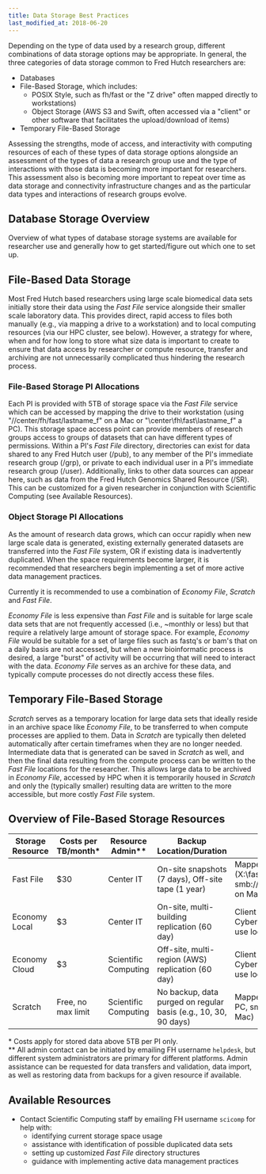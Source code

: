 ```yaml
---
title: Data Storage Best Practices
last_modified_at: 2018-06-20
---
```

Depending on the type of data used by a research group, different combinations of data storage options may be appropriate.  In general, the three categories of data storage common to Fred Hutch researchers are:
- Databases
- File-Based Storage, which includes:
  - POSIX Style, such as fh/fast or the "Z drive" often mapped directly to workstations)
  - Object Storage (AWS S3 and Swift, often accessed via a "client" or other software that facilitates the upload/download of items)
- Temporary File-Based Storage

Assessing the strengths, mode of access, and interactivity with computing resources of each of these types of data storage options alongside an assessment of the types of data a research group use and the type of interactions with those data is becoming more important for researchers.  This assessment also is becoming more important to repeat over time as data storage and connectivity infrastructure changes and as the particular data types and interactions of research groups evolve.  


## Database Storage Overview
Overview of what types of database storage systems are available for researcher use and generally how to get started/figure out which one to set up.  

## File-Based Data Storage

Most Fred Hutch based researchers using large scale biomedical data sets initially store their data using the *Fast File* service alongside their smaller scale laboratory data.  This provides direct, rapid access to files both manually (e.g., via mapping a drive to a workstation) and to local computing resources (via our HPC cluster, see below).  However, a strategy for where, when and for how long to store what size data is important to create to ensure that data access by researcher or compute resource, transfer and archiving are not unnecessarily complicated thus hindering the research process.  

### File-Based Storage PI Allocations
Each PI is provided with 5TB of storage space via the *Fast File* service which can be accessed by mapping the drive to their workstation (using "//center/fh/fast/lastname_f" on a Mac or "\\center\fh\fast\lastname_f" a PC). This storage space access point can provide members of research groups access to groups of datasets that can have different types of permissions.  Within a PI's *Fast File* directory, directories can exist for data shared to any Fred Hutch user (/pub), to any member of the PI's immediate research group (/grp), or private to each individual user in a PI's immediate research group (/user).  Additionally, links to other data sources can appear here, such as data from the Fred Hutch Genomics Shared Resource (/SR).  This can be customized for a given researcher in conjunction with Scientific Computing (see Available Resources).

### Object Storage PI Allocations
As the amount of research data grows, which can occur rapidly when new large scale data is generated, existing externally generated datasets are transferred into the *Fast File* system, OR if existing data is inadvertently duplicated.  When the space requirements become larger, it is recommended that researchers begin implementing a set of more active data management practices.

Currently it is recommended to use a combination of *Economy File*,
*Scratch* and *Fast File*.

*Economy File* is less expensive than *Fast File* and is suitable for large scale data sets that are not frequently accessed (i.e., ~monthly or less) but that require a relatively large amount of storage space.  For example, *Economy File* would be suitable for a set of large files such as fastq's or bam's that on a daily basis are not accessed, but when a new bioinformatic process is desired, a large "burst" of activity will be occurring that will need to interact with the data.  *Economy File* serves as an archive for these data, and typically compute processes do not directly access these files.

## Temporary File-Based Storage
*Scratch* serves as a temporary location for large data sets that ideally reside in an archive space like *Economy File*, to be transferred to when compute processes are applied to them.  Data in *Scratch* are typically then deleted automatically after certain timeframes when they are no longer needed. Intermediate data that is generated can be saved in *Scratch* as well, and then the final data resulting from the compute process can be written to the *Fast File* locations for the researcher.  This allows large data to be archived in *Economy File*, accessed by HPC when it is temporarily housed in *Scratch* and only the (typically smaller) resulting data are written to the more accessible, but more costly *Fast File* system.

## Overview of File-Based Storage Resources

Storage Resource | Costs per TB/month\* | Resource Admin\*\* | Backup Location/Duration | Desktop Access | HPC Access
--- | --- | --- | --- | --- | ---
Fast File | $30 | Center IT | On-site snapshots (7 days), Off-site tape (1 year) | Mapped Drive, (X:\fast\lastname_f on PC, smb://center/fh/fast/lastname_f on Mac) | Direct, path: /fh/fast/lastname_f
Economy Local | $3 | Center IT | On-site, multi-building replication (60 day) | Client Required (e.g., Cyberduck), download then use local copy | Via Swift command line tools, copy to Scratch for use
Economy Cloud | $3 | Scientific Computing | Off-site, multi-region (AWS) replication (60 day) | Client Required (e.g., Cyberduck), download then use local copy | Via AWS S3 command line tools, copy to Scratch for use
Scratch | Free, no max limit | Scientific Computing | No backup, data purged on regular basis (e.g., 10, 30, 90 days)  | Mapped Drive, (X:\scratch on PC, smb://center/fh/scratch on Mac) | Direct, path: /fh/scratch

\* Costs apply for stored data above 5TB per PI only.  
\*\* All admin contact can be initiated by emailing FH username `helpdesk`, but different system administrators are primary for different platforms.  Admin assistance can be requested for data transfers and validation, data import, as well as restoring data from backups for a given resource if available.

## Available Resources
- Contact Scientific Computing staff by emailing FH username `scicomp` for help with:
  - identifying current storage space usage
  - assistance with identification of possible duplicated data sets
  - setting up customized *Fast File* directory structures
  - guidance with implementing active data management practices
